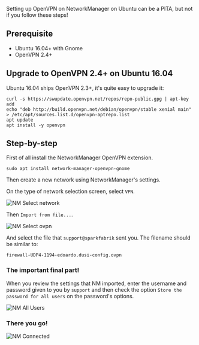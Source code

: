 
Setting up OpenVPN on NetworkManager on Ubuntu can be a PITA, but not if you follow these steps!

## Prerequisite

* Ubuntu 16.04+ with Gnome
* OpenVPN 2.4+

## Upgrade to OpenVPN 2.4+ on Ubuntu 16.04

Ubuntu 16.04 ships OpenVPN 2.3+, it's quite easy to upgrade it:

```
curl -s https://swupdate.openvpn.net/repos/repo-public.gpg | apt-key add
echo "deb http://build.openvpn.net/debian/openvpn/stable xenial main" > /etc/apt/sources.list.d/openvpn-aptrepo.list
apt update
apt install -y openvpn
```

## Step-by-step

First of all install the NetworkManager OpenVPN extension.

```
sudo apt install network-manager-openvpn-gnome
```

Then create a new network using NetworkManager's settings.

On the type of network selection screen, select `VPN`.

![NM Select network](%image_url%/recipes/nm-select.png)

Then `Import from file...`.

![NM Select ovpn](%image_url%/recipes/nm-openvpn-select.png)

And select the file that `support@sparkfabrik` sent you. The filename should be similar to:

`firewall-UDP4-1194-edoardo.dusi-config.ovpn`

### The important final part!

When you review the settings that NM imported, enter the username and password given to you by `support` and then check the option `Store the password for all users` on the password's options.

![NM All Users](%image_url%/recipes/nm-allusers.png)

### There you go!

![NM Connected](%image_url%/recipes/nm-vpn-connected.png)
